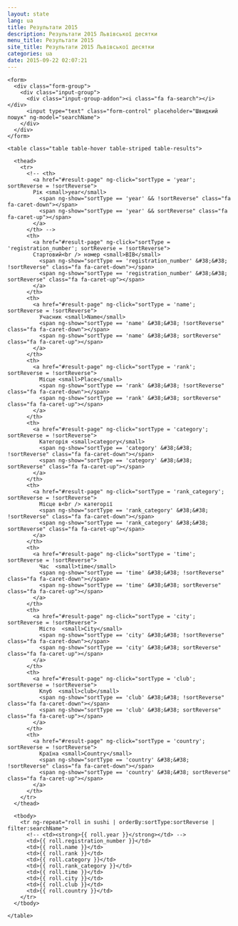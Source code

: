 ```yaml
---
layout: state
lang: ua
title: Результати 2015
description: Результати 2015 Львівської десятки
menu_title: Результати 2015
site_title: Результати 2015 Львівської десятки
categories: ua
date: 2015-09-22 02:07:21
---
```


<div ng-app="sortApp" ng-controller="mainController">

	<form>
	  <div class="form-group">
	    <div class="input-group">
	      <div class="input-group-addon"><i class="fa fa-search"></i></div>
	      <input type="text" class="form-control" placeholder="Швидкий пошук" ng-model="searchName">
	    </div>
	  </div>
	</form>

	<table class="table table-hover table-striped table-results">

	  <thead>
	    <tr>
	      <!-- <th>
	        <a href="#result-page" ng-click="sortType = 'year'; sortReverse = !sortReverse">
	        Рік <small>year</small>
	          <span ng-show="sortType == 'year' && !sortReverse" class="fa fa-caret-down"></span>
	          <span ng-show="sortType == 'year' && sortReverse" class="fa fa-caret-up"></span>
	        </a>
	      </th> -->
	      <th>
	        <a href="#result-page" ng-click="sortType = 'registration_number'; sortReverse = !sortReverse">
	        Стартовий<br /> номер <small>BIB</small>
	          <span ng-show="sortType == 'registration_number' &#38;&#38; !sortReverse" class="fa fa-caret-down"></span>
	          <span ng-show="sortType == 'registration_number' &#38;&#38; sortReverse" class="fa fa-caret-up"></span>
	        </a>
	      </th>
	      <th>
	        <a href="#result-page" ng-click="sortType = 'name'; sortReverse = !sortReverse">
	          Учасник <small>Name</small>
	          <span ng-show="sortType == 'name' &#38;&#38; !sortReverse" class="fa fa-caret-down"></span>
	          <span ng-show="sortType == 'name' &#38;&#38; sortReverse" class="fa fa-caret-up"></span>
	        </a>
	      </th>
	      <th>
	        <a href="#result-page" ng-click="sortType = 'rank'; sortReverse = !sortReverse">
	          Місце <small>Place</small>
	          <span ng-show="sortType == 'rank' &#38;&#38; !sortReverse" class="fa fa-caret-down"></span>
	          <span ng-show="sortType == 'rank' &#38;&#38; sortReverse" class="fa fa-caret-up"></span>
	        </a>
	      </th>
	      <th>
	        <a href="#result-page" ng-click="sortType = 'category'; sortReverse = !sortReverse">
	          Категорія <small>category</small>
	          <span ng-show="sortType == 'category' &#38;&#38; !sortReverse" class="fa fa-caret-down"></span>
	          <span ng-show="sortType == 'category' &#38;&#38; sortReverse" class="fa fa-caret-up"></span>
	        </a>
	      </th>
	      <th>
	        <a href="#result-page" ng-click="sortType = 'rank_category'; sortReverse = !sortReverse">
	          Місце в<br /> категорії
	          <span ng-show="sortType == 'rank_category' &#38;&#38; !sortReverse" class="fa fa-caret-down"></span>
	          <span ng-show="sortType == 'rank_category' &#38;&#38; sortReverse" class="fa fa-caret-up"></span>
	        </a>
	      </th>
	      <th>
	        <a href="#result-page" ng-click="sortType = 'time'; sortReverse = !sortReverse">
	          Час  <small>time</small>
	          <span ng-show="sortType == 'time' &#38;&#38; !sortReverse" class="fa fa-caret-down"></span>
	          <span ng-show="sortType == 'time' &#38;&#38; sortReverse" class="fa fa-caret-up"></span>
	        </a>
	      </th>
	      <th>
	        <a href="#result-page" ng-click="sortType = 'city'; sortReverse = !sortReverse">
	          Місто  <small>City</small>
	          <span ng-show="sortType == 'city' &#38;&#38; !sortReverse" class="fa fa-caret-down"></span>
	          <span ng-show="sortType == 'city' &#38;&#38; sortReverse" class="fa fa-caret-up"></span>
	        </a>
	      </th>
	      <th>
	        <a href="#result-page" ng-click="sortType = 'club'; sortReverse = !sortReverse">
	          Клуб  <small>club</small>
	          <span ng-show="sortType == 'club' &#38;&#38; !sortReverse" class="fa fa-caret-down"></span>
	          <span ng-show="sortType == 'club' &#38;&#38; sortReverse" class="fa fa-caret-up"></span>
	        </a>
	      </th>
	      <th>
	        <a href="#result-page" ng-click="sortType = 'country'; sortReverse = !sortReverse">
	          Країна <small>Country</small>
	          <span ng-show="sortType == 'country' &#38;&#38; !sortReverse" class="fa fa-caret-down"></span>
	          <span ng-show="sortType == 'country' &#38;&#38; sortReverse" class="fa fa-caret-up"></span>
	        </a>
	      </th>
	    </tr>
	  </thead>

	  <tbody>
	    <tr ng-repeat="roll in sushi | orderBy:sortType:sortReverse | filter:searchName">
	      <!-- <td><strong>{{ roll.year }}</strong></td> -->
	      <td>{{ roll.registration_number }}</td>
	      <td>{{ roll.name }}</td>
	      <td>{{ roll.rank }}</td>
	      <td>{{ roll.category }}</td>
	      <td>{{ roll.rank_category }}</td>
	      <td>{{ roll.time }}</td>
	      <td>{{ roll.city }}</td>
	      <td>{{ roll.club }}</td>
	      <td>{{ roll.country }}</td>
	    </tr>
	  </tbody>

	</table>

</div>

